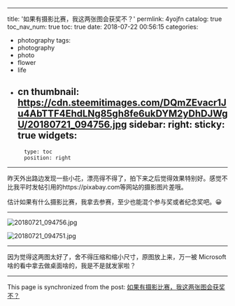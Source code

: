 
---
title: '如果有摄影比赛，我这两张图会获奖不？'
permlink: 4yojfn
catalog: true
toc_nav_num: true
toc: true
date: 2018-07-22 00:56:15
categories:
- photography
tags:
- photography
- photo
- flower
- life
- cn
thumbnail: https://cdn.steemitimages.com/DQmZEvacr1Ju4AbTTF4EhdLNg85gh8fe6ukDYM2yDhDJWgU/20180721_094756.jpg
sidebar:
    right:
        sticky: true
widgets:
    -
        type: toc
        position: right
---


昨天外出路边发现一些小花，漂亮得不得了，拍下来之后觉得效果特别好。感觉不比我平时发帖引用的https://pixabay.com等网站的摄影图片差哦。

估计如果有什么摄影比赛，我拿去参赛，至少也能混个参与奖或者纪念奖吧。😀

----

![20180721_094756.jpg](https://cdn.steemitimages.com/DQmZEvacr1Ju4AbTTF4EhdLNg85gh8fe6ukDYM2yDhDJWgU/20180721_094756.jpg)

![20180721_094751.jpg](https://cdn.steemitimages.com/DQmQxhaGGELH1LJHo8hJZEJq8X7YpMLwABdud5A4a185o6D/20180721_094751.jpg)

---

因为觉得这两图太好了，舍不得压缩和缩小尺寸，原图放上来，万一被 Microsoft啥的看中拿去做桌面啥的，我是不是就发家啦？

- - -

This page is synchronized from the post: [如果有摄影比赛，我这两张图会获奖不？](https://steemit.com/@oflyhigh/4yojfn)
